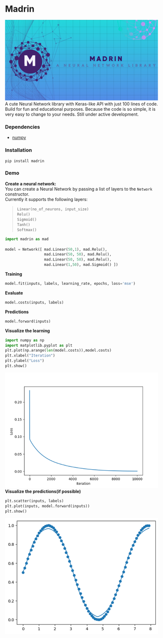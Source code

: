 # Madrin
![Logo](images/logo.png)<br>
A cute Neural Network library with Keras-like API with just 100 lines of code. Build for fun and educational purposes. Because the code is so simple, it is very easy to change to your needs. Still under active development. 

### Dependencies
- [numpy](https://numpy.org/install/) 

### Installation
```shell 
pip install madrin
```

### Demo

**Create a neural network:**<br>
You can create a Neural Network by passing a list of layers to the `Network` constructor.<br>
Currently it supports the following layers:
>`Linear(no_of_neurons, input_size)`<br>
>`Relu()`<br>
>`Sigmoid()`<br>
>`Tanh()`<br>
>`Softmax()`<br>

```python
import madrin as mad

model = Network([ mad.Linear(50,1), mad.Relu(),
                  mad.Linear(50, 50), mad.Relu(),
                  mad.Linear(50, 50), mad.Relu(),
                  mad.Linear(1,50), mad.Sigmoid() ])
```

**Training**<br>
```python
model.fit(inputs, labels, learning_rate, epochs, loss='mse') 
```

**Evaluate**<br>
```python
model.costs(inputs, labels)
```

**Predictions**<br>
```python
model.forward(inputs)
```

**Visualize the learning**<br>
```python
import numpy as np
import matplotlib.pyplot as plt
plt.plot(np.arange(len(model.costs)),model.costs)
plt.xlabel("Iteration")
plt.ylabel("Loss")
plt.show()
```

![loss](images/loss_visualize.png)<br>
**Visualize the predictions(if possible)**<br>
```python
plt.scatter(inputs, labels)
plt.plot(inputs, model.forward(inputs))
plt.show()
```

![predictions](images/sine_wave.png)<br>
